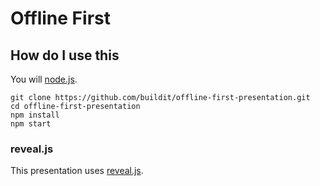 # Offline First

## How do I use this

You will [node.js](https://nodejs.org).

```
git clone https://github.com/buildit/offline-first-presentation.git
cd offline-first-presentation
npm install
npm start
```

### reveal.js

This presentation uses [reveal.js](http://lab.hakim.se/reveal-js/).
